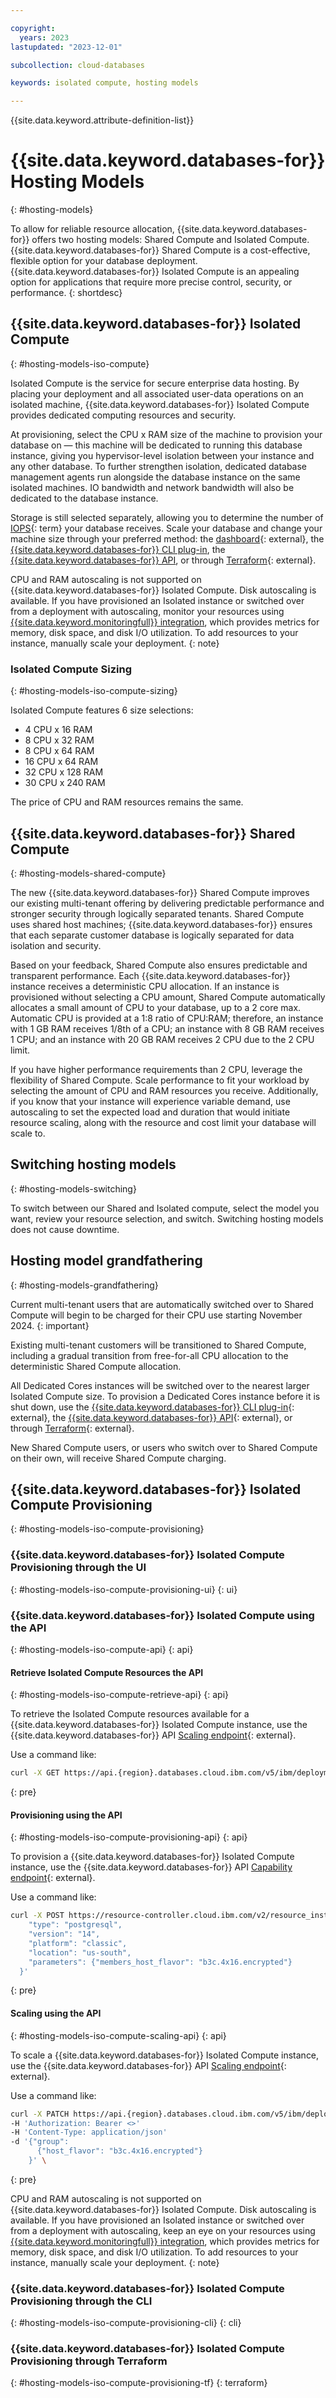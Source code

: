 ```yaml
---

copyright:
  years: 2023
lastupdated: "2023-12-01"

subcollection: cloud-databases

keywords: isolated compute, hosting models

---
```


{{site.data.keyword.attribute-definition-list}}

# {{site.data.keyword.databases-for}} Hosting Models
{: #hosting-models}

To allow for reliable resource allocation, {{site.data.keyword.databases-for}} offers two hosting models: Shared Compute and Isolated Compute. {{site.data.keyword.databases-for}} Shared Compute is a cost-effective, flexible option for your database deployment. {{site.data.keyword.databases-for}} Isolated Compute is an appealing option for applications that require more precise control, security, or performance.
{: shortdesc}

## {{site.data.keyword.databases-for}} Isolated Compute
{: #hosting-models-iso-compute}

Isolated Compute is the service for secure enterprise data hosting. By placing your deployment and all associated user-data operations on an isolated machine, {{site.data.keyword.databases-for}} Isolated Compute provides dedicated computing resources and security.

At provisioning, select the CPU x RAM size of the machine to provision your database on — this machine will be dedicated to running this database instance, giving you hypervisor-level isolation between your instance and any other database. To further strengthen isolation, dedicated database management agents run alongside the database instance on the same isolated machines. IO bandwidth and network bandwidth will also be dedicated to the database instance.

Storage is still selected separately, allowing you to determine the number of [IOPS](#x3858854){: term} your database receives. Scale your database and change your machine size through your preferred method: the [dashboard](https://cloud.ibm.com/){: external}, the [{{site.data.keyword.databases-for}} CLI plug-in](/docs/databases-cli-plugin?topic=databases-cli-plugin-cdb-reference), the [{{site.data.keyword.databases-for}} API](https://cloud.ibm.com/apidocs/cloud-databases-api/cloud-databases-api-v5#introduction), or through [Terraform](https://registry.terraform.io/providers/IBM-Cloud/ibm/latest/docs/resources/database){: external}.

CPU and RAM autoscaling is not supported on {{site.data.keyword.databases-for}} Isolated Compute. Disk autoscaling is available. If you have provisioned an Isolated instance or switched over from a deployment with autoscaling, monitor your resources using [{{site.data.keyword.monitoringfull}} integration](/docs/databases-for-mongodb?topic=databases-for-mongodb-monitoring), which provides metrics for memory, disk space, and disk I/O utilization. To add resources to your instance, manually scale your deployment.
{: note}

### Isolated Compute Sizing
{: #hosting-models-iso-compute-sizing}

Isolated Compute features 6 size selections:
- 4 CPU x 16 RAM
- 8 CPU x 32 RAM
- 8 CPU x 64 RAM
- 16 CPU x 64 RAM
- 32 CPU x 128 RAM
- 30 CPU x 240 RAM

The price of CPU and RAM resources remains the same.

## {{site.data.keyword.databases-for}} Shared Compute
{: #hosting-models-shared-compute}

The new {{site.data.keyword.databases-for}} Shared Compute improves our existing multi-tenant offering by delivering predictable performance and stronger security through logically separated tenants. Shared Compute uses shared host machines; {{site.data.keyword.databases-for}} ensures that each separate customer database is logically separated for data isolation and security.

Based on your feedback, Shared Compute also ensures predictable and transparent performance. Each {{site.data.keyword.databases-for}} instance receives a deterministic CPU allocation. If an instance is provisioned without selecting a CPU amount, Shared Compute automatically allocates a small amount of CPU to your database, up to a 2 core max. Automatic CPU is provided at a 1:8 ratio of CPU:RAM; therefore, an instance with 1 GB RAM receives 1/8th of a CPU; an instance with 8 GB RAM receives 1 CPU; and an instance with 20 GB RAM receives 2 CPU due to the 2 CPU limit.

If you have higher performance requirements than 2 CPU, leverage the flexibility of Shared Compute. Scale performance to fit your workload by selecting the amount of CPU and RAM resources you receive. Additionally, if you know that your instance will experience variable demand, use autoscaling to set the expected load and duration that would initiate resource scaling, along with the resource and cost limit your database will scale to.

## Switching hosting models
{: #hosting-models-switching}

To switch between our Shared and Isolated compute, select the model you want, review your resource selection, and switch. Switching hosting models does not cause downtime.

## Hosting model grandfathering
{: #hosting-models-grandfathering}

Current multi-tenant users that are automatically switched over to Shared Compute will begin to be charged for their CPU use starting November 2024.
{: important}

Existing multi-tenant customers will be transitioned to Shared Compute, including a gradual transition from free-for-all CPU allocation to the deterministic Shared Compute allocation.

All Dedicated Cores instances will be switched over to the nearest larger Isolated Compute size. To provision a Dedicated Cores instance before it is shut down, use the [{{site.data.keyword.databases-for}} CLI plug-in](/docs/databases-cli-plugin?topic=databases-cli-plugin-cdb-reference){: external}, the [{{site.data.keyword.databases-for}} API](https://cloud.ibm.com/apidocs/cloud-databases-api/cloud-databases-api-v5#introduction){: external}, or through [Terraform](https://registry.terraform.io/providers/IBM-Cloud/ibm/latest/docs/resources/database){: external}.

New Shared Compute users, or users who switch over to Shared Compute on their own, will receive Shared Compute charging.

## {{site.data.keyword.databases-for}} Isolated Compute Provisioning
{: #hosting-models-iso-compute-provisioning}

### {{site.data.keyword.databases-for}} Isolated Compute Provisioning through the UI
{: #hosting-models-iso-compute-provisioning-ui}
{: ui}

### {{site.data.keyword.databases-for}} Isolated Compute using the API
{: #hosting-models-iso-compute-api}
{: api}

#### Retrieve Isolated Compute Resources the API
{: #hosting-models-iso-compute-retrieve-api}
{: api}

To retrieve the Isolated Compute resources available for a {{site.data.keyword.databases-for}} Isolated Compute instance, use the {{site.data.keyword.databases-for}} API [Scaling endpoint](https://cloud.ibm.com/apidocs/cloud-databases-api/cloud-databases-api-v5#listdeploymentscalinggroups){: external}.

Use a command like:

```sh
curl -X GET https://api.{region}.databases.cloud.ibm.com/v5/ibm/deployments/{id}/groups -H 'Authorization: Bearer <>' \
```
{: pre}

#### Provisioning using the API
{: #hosting-models-iso-compute-provisioning-api}
{: api}

To provision a {{site.data.keyword.databases-for}} Isolated Compute instance, use the {{site.data.keyword.databases-for}} API [Capability endpoint](https://cloud.ibm.com/apidocs/cloud-databases-api/cloud-databases-api-v5#capability){: external}.

Use a command like:

```sh
curl -X POST https://resource-controller.cloud.ibm.com/v2/resource_instances -H "Authorization: Bearer <IAM token>" -H 'Content-Type: application/json' -d '{
    "type": "postgresql",
    "version": "14",
    "platform": "classic",
    "location": "us-south",
    "parameters": {"members_host_flavor": "b3c.4x16.encrypted"}
  }'
```
{: pre}

#### Scaling using the API
{: #hosting-models-iso-compute-scaling-api}
{: api}

To scale a {{site.data.keyword.databases-for}} Isolated Compute instance, use the {{site.data.keyword.databases-for}} API [Scaling endpoint](https://cloud.ibm.com/apidocs/cloud-databases-api/cloud-databases-api-v5#setdeploymentscalinggroup){: external}.

Use a command like:

```sh
curl -X PATCH https://api.{region}.databases.cloud.ibm.com/v5/ibm/deployments/{id}/groups/{group_id}
-H 'Authorization: Bearer <>'
-H 'Content-Type: application/json'
-d '{"group":
      {"host_flavor": "b3c.4x16.encrypted"}
    }' \
```
{: pre}

CPU and RAM autoscaling is not supported on {{site.data.keyword.databases-for}} Isolated Compute. Disk autoscaling is available. If you have provisioned an Isolated instance or switched over from a deployment with autoscaling, keep an eye on your resources using [{{site.data.keyword.monitoringfull}} integration](/docs/databases-for-mongodb?topic=databases-for-mongodb-monitoring), which provides metrics for memory, disk space, and disk I/O utilization. To add resources to your instance, manually scale your deployment.
{: note}

### {{site.data.keyword.databases-for}} Isolated Compute Provisioning through the CLI
{: #hosting-models-iso-compute-provisioning-cli}
{: cli}

### {{site.data.keyword.databases-for}} Isolated Compute Provisioning through Terraform
{: #hosting-models-iso-compute-provisioning-tf}
{: terraform}
